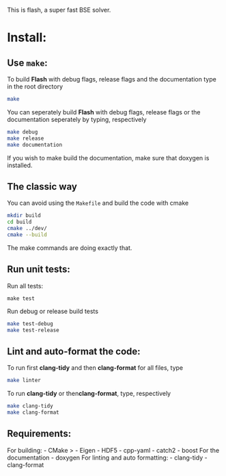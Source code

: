 This is flash, a super fast BSE solver.

# Install:
## Use `make`:
To build **Flash** with debug flags, release flags and the documentation type in the root directory
```bash
make 
```
You can seperately build **Flash** with debug flags, release flags or the documentation seperately by typing, respectively
```bash
make debug
make release
make documentation
```
If you wish to make build the documentation, make sure that doxygen is installed.

## The classic way
You can avoid using the `Makefile` and build the code with cmake
```bash
mkdir build
cd build
cmake ../dev/
cmake --build
```
The make commands are doing exactly that.

## Run unit tests:
Run all tests:
```
make test
```
Run debug or release build tests
```bash
make test-debug
make test-release
```

## Lint and auto-format the code:
To run first **clang-tidy** and then **clang-format** for all files, type
```bash
make linter

```
To run **clang-tidy** or then**clang-format**, type, respectively
```bash
make clang-tidy
make clang-format
```

## Requirements:  
  For building:
    - CMake > 
    - Eigen
    - HDF5
    - cpp-yaml
    - catch2
    - boost
  For the documentation
    - doxygen
  For linting and auto formatting:
    - clang-tidy
    - clang-format
  

    